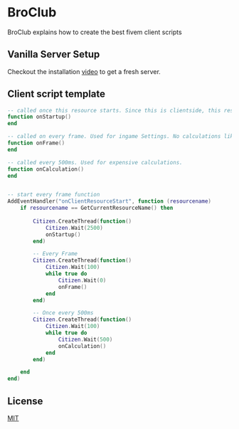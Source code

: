 # BroClub

BroClub explains how to create the best fivem client scripts

## Vanilla Server Setup

Checkout the installation [video]([https://pip.pypa.io/en/stable/](https://www.youtube.com/watch?v=7y0GqFdj3sM)) to get a fresh server.

## Client script template

```lua
-- called once this resource starts. Since this is clientside, this resource start when the player connected
function onStartup()
end

-- called on every frame. Used for ingame Settings. No calculations like distances
function onFrame()
end

-- called every 500ms. Used for expensive calculations.
function onCalculation()
end


-- start every frame function
AddEventHandler("onClientResourceStart", function (resourcename)
	if resourcename == GetCurrentResourceName() then
		
        Citizen.CreateThread(function()
            Citizen.Wait(2500)
            onStartup()
        end)

		-- Every Frame
		Citizen.CreateThread(function()
			Citizen.Wait(100)
			while true do
				Citizen.Wait(0)
				onFrame()
			end
		end)

		-- Once every 500ms
		Citizen.CreateThread(function()
			Citizen.Wait(100)
			while true do
				Citizen.Wait(500)
				onCalculation()
			end
		end)

    end
end)
```

## License
[MIT](https://choosealicense.com/licenses/mit/)
